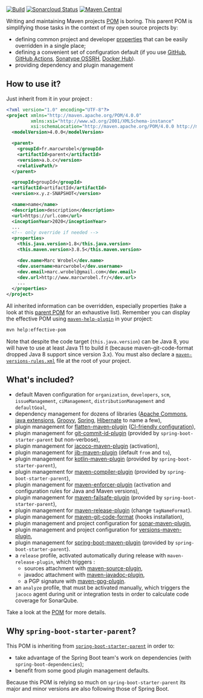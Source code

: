 [![Build](https://github.com/marcwrobel/parent/workflows/build/badge.svg)](https://github.com/marcwrobel/parent/actions)
[![Sonarcloud Status](https://sonarcloud.io/api/project_badges/measure?project=fr.marcwrobel:parent&metric=alert_status)](https://sonarcloud.io/dashboard?id=fr.marcwrobel:parent)
[![Maven Central](https://img.shields.io/maven-central/v/fr.marcwrobel/parent.svg?label=Maven%20Central)](https://search.maven.org/search?q=g:%22fr.marcwrobel%22%20AND%20a:%22parent%22)

Writing and maintaining Maven projects [POM](https://maven.apache.org/guides/introduction/introduction-to-the-pom.html)
is boring. This parent POM is simplifying those tasks in the context of my open source projects by:

* defining common project and developer
  [properties](https://books.sonatype.com/mvnref-book/reference/resource-filtering-sect-properties.html)
  that can be easily overridden in a single place;
* defining a convenient set of configuration default (if you use [GitHub](https://github.com),
  [GitHub Actions](https://github.com/features/actions), [Sonatype OSSRH](https://oss.sonatype.org),
  [Docker Hub](https://hub.docker.com)).
* providing dependency and plugin management

## How to use it?

Just inherit from it in your project :

```xml
<?xml version="1.0" encoding="UTF-8"?>
<project xmlns="http://maven.apache.org/POM/4.0.0"
         xmlns:xsi="http://www.w3.org/2001/XMLSchema-instance"
         xsi:schemaLocation="http://maven.apache.org/POM/4.0.0 http://maven.apache.org/xsd/maven-4.0.0.xsd">
  <modelVersion>4.0.0</modelVersion>

  <parent>
    <groupId>fr.marcwrobel</groupId>
    <artifactId>parent</artifactId>
    <version>a.b.c</version>
    <relativePath/>
  </parent>

  <groupId>groupId</groupId>
  <artifactId>artifactId</artifactId>
  <version>x.y.z-SNAPSHOT</version>

  <name>name</name>
  <description>description</description>
  <url>https://url.com</url>
  <inceptionYear>2020</inceptionYear>
  ...
  <!-- only override if needed -->
  <properties>
    <this.java.version>1.8</this.java.version>
    <this.maven.version>3.8.5</this.maven.version>

    <dev.name>Marc Wrobel</dev.name>
    <dev.username>marcwrobel</dev.username>
    <dev.email>marc.wrobel@gmail.com</dev.email>
    <dev.url>http://www.marcwrobel.fr/</dev.url>
    ...
  </properties>
</project>
```

All inherited information can be overridden, especially properties (take a look at
this [parent POM](pom.xml) for an exhaustive list). Remember you can display the effective POM using
[`maven-help-plugin`](https://maven.apache.org/plugins/maven-help-plugin/effective-pom-mojo.html) in
your project:

```bash
mvn help:effective-pom
```

Note that despite the code target (`this.java.version`) can be Java 8, you will have to
use at least Java 11 to build it (because maven-git-code-format dropped Java 8 support
since version 3.x). You must also declare a
[`maven-versions-rules.xml`](/maven-versions-rules.xml) file at the root of your project.

## What's included?

* default Maven configuration for `organization`, `developers`, `scm`, `issueManagement`,
  `ciManagement`, `distributionManagement` and `defaultGoal`,
* dependency management for dozens of libraries ([Apache Commons](https://commons.apache.org),
  [java extensions](https://www.jcp.org/), [Groovy](http://www.groovy-lang.org/),
  [Spring](https://spring.io/), [Hibernate](https://hibernate.org/) to name a few),
* plugin management for [flatten-maven-plugin](https://www.mojohaus.org/flatten-maven-plugin/)
  ([CI-friendly configuration](http://maven.apache.org/maven-ci-friendly.html)),
* plugin management for [git-commit-id-plugin](https://github.com/git-commit-id/maven-git-commit-id-plugin)
  (provided by `spring-boot-starter-parent` but non-verbose),
* plugin management for [jacoco-maven-plugin](https://www.jacoco.org/jacoco/)
  (activation),
* plugin management for [jib-maven-plugin](https://github.com/GoogleContainerTools/jib/tree/master/jib-maven-plugin)
  (default `from` and `to`),
* plugin management for [kotlin-maven-plugin](https://kotlinlang.org/docs/reference/using-maven.html)
  (provided by `spring-boot-starter-parent`),
* plugin management for [maven-compiler-plugin](https://maven.apache.org/plugins/maven-compiler-plugin/)
  (provided by `spring-boot-starter-parent`),
* plugin management for [maven-enforcer-plugin](https://maven.apache.org/enforcer/maven-enforcer-plugin/)
  (activation and configuration rules for Java and Maven versions),
* plugin management for [maven-failsafe-plugin](http://maven.apache.org/surefire/maven-failsafe-plugin/)
  (provided by `spring-boot-starter-parent`),
* plugin management for [maven-release-plugin](https://maven.apache.org/maven-release/maven-release-plugin/)
  (change `tagNameFormat`).
* plugin management for [maven-git-code-format](https://github.com/Cosium/maven-git-code-format)
  (hooks installation),
* plugin management and project configuration
  for [sonar-maven-plugin](https://sonarsource.github.io/sonar-scanner-maven/),
* plugin management and project configuration
  for [versions-maven-plugin](https://www.mojohaus.org/versions-maven-plugin/),
* plugin management
  for [spring-boot-maven-plugin](https://docs.spring.io/spring-boot/docs/current/maven-plugin/index.html)
  (provided by `spring-boot-starter-parent`).
* a `release` profile, activated automatically during release with `maven-release-plugin`, which
  triggers :
  * sources attachment with [maven-source-plugin](https://maven.apache.org/plugins/maven-source-plugin/),
  * javadoc attachment with [maven-javadoc-plugin](http://maven.apache.org/plugins/maven-javadoc-plugin/),
  * a PGP signature with [maven-gpg-plugin](https://maven.apache.org/plugins/maven-gpg-plugin/).
* an `analyze` profile, that must be activated manually, which triggers the `jacoco` agent during
  unit or integration tests in order to calculate code coverage for SonarQube.

Take a look at the [POM](pom.xml) for more details.

## Why `spring-boot-starter-parent`?

This POM is inheriting from [`spring-boot-starter-parent`](https://spring.io/projects/spring-boot)
in order to:

* take advantage of the Spring Boot team's work on dependencies (with `spring-boot-dependencies`);
* benefit from some good plugin management defaults.

Because this POM is relying so much on `spring-boot-starter-parent` its major and minor versions are
also following those of Spring Boot.
